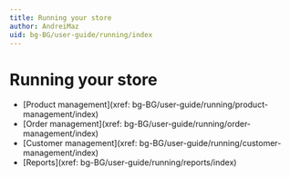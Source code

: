 ```yaml
---
title: Running your store
author: AndreiMaz
uid: bg-BG/user-guide/running/index
---
```


# Running your store

* [Product management](xref: bg-BG/user-guide/running/product-management/index)
* [Order management](xref: bg-BG/user-guide/running/order-management/index)
* [Customer management](xref: bg-BG/user-guide/running/customer-management/index)
* [Reports](xref: bg-BG/user-guide/running/reports/index)
